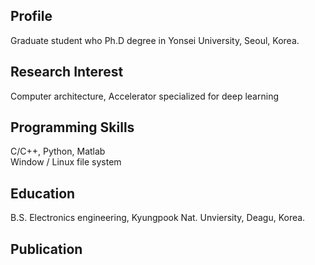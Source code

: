## Profile  
 Graduate student who Ph.D degree in Yonsei University, Seoul, Korea.  
## Research Interest
 Computer architecture, Accelerator specialized for deep learning  
## Programming Skills
 C/C++, Python, Matlab  
 Window / Linux file system  
## Education  
 B.S. Electronics engineering, Kyungpook Nat. Unviersity, Deagu, Korea.  
## Publication  
